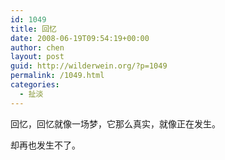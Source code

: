 ```yaml
---
id: 1049
title: 回忆
date: 2008-06-19T09:54:19+00:00
author: chen
layout: post
guid: http://wilderwein.org/?p=1049
permalink: /1049.html
categories:
  - 扯淡
---
```

回忆，回忆就像一场梦，它那么真实，就像正在发生。</p> 

却再也发生不了。